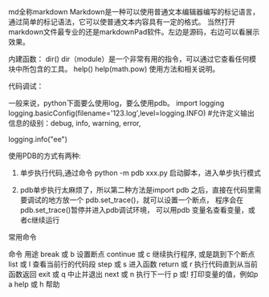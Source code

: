 md全称markdown
Markdown是一种可以使用普通文本编辑器编写的标记语言，通过简单的标记语法，它可以使普通文本内容具有一定的格式。
当然打开markdown文件最专业的还是markdownPad软件。左边是源码，右边可以看展示效果。



内建函数：
dir()
dir（module）是一个非常有用的指令，可以通过它查看任何模块中所包含的工具。
help()  help(math.pow) 使用方法和相关说明。



代码调试：

一般来说，python下面要么使用log，要么使用pdb。
import logging
logging.basicConfig(filename='123.log',level=logging.INFO)  #允许定义输出信息的级别：debug, info, warning, error,

logging.info("ee")

使用PDB的方式有两种:

1. 单步执行代码,通过命令 python -m pdb xxx.py 启动脚本，进入单步执行模式

2. pdb单步执行太麻烦了，所以第二种方法是import pdb 之后，直接在代码里需要调试的地方放一个
pdb.set_trace()，就可以设置一个断点， 程序会在pdb.set_trace()暂停并进入pdb调试环境，
可以用pdb 变量名查看变量，或者c继续运行


常用命令

命令	        用途
break 或 b	设置断点
continue 或 c	继续执行程序, 或是跳到下个断点
list 或 l	查看当前行的代码段
step 或 s	进入函数
return 或 r	执行代码直到从当前函数返回
exit 或 q	中止并退出
next 或 n	执行下一行
p 或!	        打印变量的值，例如p a
help 或 h	帮助